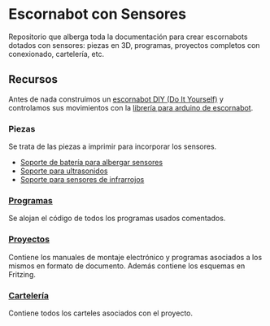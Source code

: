 # Escornabot con Sensores

Repositorio que alberga toda la documentación para crear escornabots dotados con sensores: piezas en 3D, programas, proyectos completos con conexionado, cartelería, etc.

## Recursos
Antes de nada construimos un [escornabot DIY (Do It Yourself)](https://pablorubma.cc/escornabot/version-diy/) y controlamos sus movimientos con la [librería para arduino de escornabot](https://github.com/escornabot/libreria-arduino).

### Piezas
Se trata de las piezas a imprimir para incorporar los sensores.
* [Soporte de batería para albergar sensores](/piezas/BatteryBracketSensor)
* [Soporte para ultrasonidos](/piezas/hcsr04Sensor)
* [Soporte para sensores de infrarrojos](/piezas/ir)

### [Programas](/programas)
Se alojan el código de todos los programas usados comentados.

### [Proyectos](/proyectos)
Contiene los manuales de montaje electrónico y programas asociados a los mismos en formato de documento. Además contiene los esquemas en Fritzing.

### [Cartelería](/carteles)
Contiene todos los carteles asociados con el proyecto.
